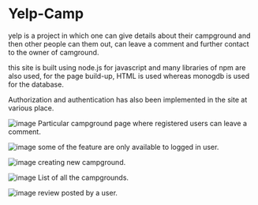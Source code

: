 # Yelp-Camp
yelp is a project in which one can give details about their campground and then other people can them out, can leave a comment and further contact to the owner of camground.

this site is built using node.js for javascript and many libraries of npm are also used,
for the page build-up, HTML is used whereas monogdb is used for the database.

Authorization and authentication has also been implemented in the site at various place.


![image](https://user-images.githubusercontent.com/80789344/149811844-0a7d09ca-376f-4aca-82cc-5e17d8258609.png)
Particular campground page where registered users can leave a comment.


![image](https://user-images.githubusercontent.com/80789344/149812059-e37173f6-7fc5-4b1f-9dcf-a31a7b054023.png)
some of the feature are only available to logged in user.


![image](https://user-images.githubusercontent.com/80789344/155942782-a451465e-4b04-494d-bb19-4c3dd3d8bcae.png)
creating new campground.

![image](https://user-images.githubusercontent.com/80789344/155942872-c7a67955-19a8-44a8-a483-fe5a2af5154b.png)
List of all the campgrounds.

![image](https://user-images.githubusercontent.com/80789344/155942686-ddc24ffb-cfdd-4689-959c-2edc594d0597.png)
review posted by a user.






